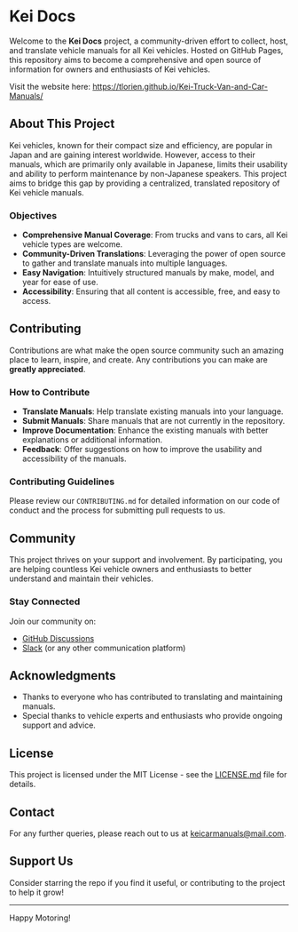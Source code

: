 # Kei Docs

Welcome to the **Kei Docs** project, a community-driven effort to collect, host, and translate vehicle manuals for all Kei vehicles. Hosted on GitHub Pages, this repository aims to become a comprehensive and open source of information for owners and enthusiasts of Kei vehicles.

Visit the website here: https://tlorien.github.io/Kei-Truck-Van-and-Car-Manuals/

## About This Project

Kei vehicles, known for their compact size and efficiency, are popular in Japan and are gaining interest worldwide. However, access to their manuals, which are primarily only available in Japanese, limits their usability and ability to perform maintenance by non-Japanese speakers. This project aims to bridge this gap by providing a centralized, translated repository of Kei vehicle manuals.

### Objectives

- **Comprehensive Manual Coverage**: From trucks and vans to cars, all Kei vehicle types are welcome.
- **Community-Driven Translations**: Leveraging the power of open source to gather and translate manuals into multiple languages.
- **Easy Navigation**: Intuitively structured manuals by make, model, and year for ease of use.
- **Accessibility**: Ensuring that all content is accessible, free, and easy to access.

## Contributing

Contributions are what make the open source community such an amazing place to learn, inspire, and create. Any contributions you can make are **greatly appreciated**.

### How to Contribute

- **Translate Manuals**: Help translate existing manuals into your language.
- **Submit Manuals**: Share manuals that are not currently in the repository.
- **Improve Documentation**: Enhance the existing manuals with better explanations or additional information.
- **Feedback**: Offer suggestions on how to improve the usability and accessibility of the manuals.

### Contributing Guidelines

Please review our `CONTRIBUTING.md` for detailed information on our code of conduct and the process for submitting pull requests to us.

## Community

This project thrives on your support and involvement. By participating, you are helping countless Kei vehicle owners and enthusiasts to better understand and maintain their vehicles.

### Stay Connected

Join our community on:
- [GitHub Discussions](#)
- [Slack](#) (or any other communication platform)

## Acknowledgments

- Thanks to everyone who has contributed to translating and maintaining manuals.
- Special thanks to vehicle experts and enthusiasts who provide ongoing support and advice.

## License

This project is licensed under the MIT License - see the [LICENSE.md](LICENSE.md) file for details.

## Contact

For any further queries, please reach out to us at [keicarmanuals@mail.com](mailto:keicarmanuals@mail.com).

## Support Us

Consider starring the repo if you find it useful, or contributing to the project to help it grow!

---

Happy Motoring!
